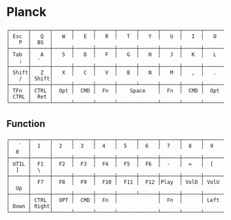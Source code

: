 # Planck


	┌──────┬──────┬──────┬──────┬──────┬──────┬──────┬──────┬──────┬──────┬──────┬──────┐
	│ Esc  │   Q  │   W  │   E  │   R  │   T  │   Y  │   U  │   I  │   O  │   P  │  BS  │
	├──────┼──────┼──────┼──────┼──────┼──────┼──────┼──────┼──────┼──────┼──────┼──────┤
	│ Tab  │   A  │   S  │   D  │   F  │   G  │   H  │   J  │   K  │   L  │   ;  │  '   │
	├──────┼──────┼──────┼──────┼──────┼──────┼──────┼──────┼──────┼──────┼──────┼──────┤
	│ Shift│   Z  │   X  │   C  │   V  │   B  │   N  │   M  │   ,  │   .  │   /  │ Shift│
	├──────┼──────┼──────┼──────┼──────┼──────┴──────┼──────┼──────┼──────┼──────┼──────┤
	│ TFn  │ CTRL │  Opt │  CMD │  Fn  │    Space    │  Fn  │  CMD │  Opt │ CTRL │  Ret │
	└──────┴──────┴──────┴──────┴──────┴─────────────┴──────┴──────┴──────┴──────┴──────┘

## Function

	┌──────┬──────┬──────┬──────┬──────┬──────┬──────┬──────┬──────┬──────┬──────┬──────┐
	│   `  │  1   │  2   │  3   │  4   │  5   │  6   │  7   │  8   │  9   │  0   │      │
	├──────┼──────┼──────┼──────┼──────┼──────┼──────┼──────┼──────┼──────┼──────┼──────┤
	│ UTIL │  F1  │  F2  │  F3  │  F4  │  F5  │  F6  │  -   │  =   │  [   │  ]   │  \   │
	├──────┼──────┼──────┼──────┼──────┼──────┼──────┼──────┼──────┼──────┼──────┼──────┤
	│      │  F7  │  F8  │  F9  │  F10 │  F11 │  F12 │Play  │ VolD │ VolU │  Up  │      │
	├──────┼──────┼──────┼──────┼──────┼──────┴──────┼──────┼──────┼──────┼──────┼──────┤
	│      │ CTRL │  OPT │  CMD │  Fn  │             │  Fn  │      │ Left │ Down │ Right│
	└──────┴──────┴──────┴──────┴──────┴─────────────┴──────┴──────┴──────┴──────┴──────┘
